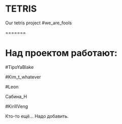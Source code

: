 # TETRIS
 Our tetris project
#we_are_fools
 
=======

Над проектом работают:
=======

#TipoYaBlake

#Kim_t_whatever

#Leon

Сабина_Н

#KirillVeng

Кто-то ещё... Надо добавить.
